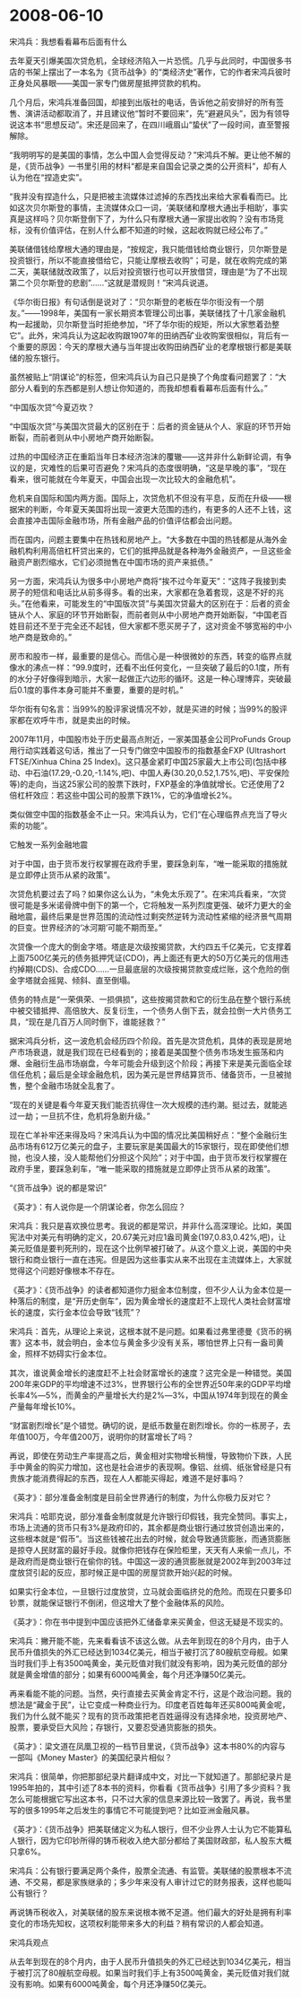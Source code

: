 # 2008-06-10

宋鸿兵：我想看看幕布后面有什么

去年夏天引爆美国次贷危机，全球经济陷入一片恐慌。几乎与此同时，中国很多书店的书架上摆出了一本名为《货币战争》的“类经济史”著作，它的作者宋鸿兵彼时正身处风暴眼――美国一家专门做房屋抵押贷款的机构。

几个月后，宋鸿兵准备回国，却接到出版社的电话，告诉他之前安排好的所有签售、演讲活动都取消了，并且建议他“暂时不要回来”，先“避避风头”，因为有领导说这本书“思想反动”。宋还是回来了，在四川峨眉山“蛰伏”了一段时间，直至警报解除。

“我明明写的是美国的事情，怎么中国人会觉得反动？”宋鸿兵不解。更让他不解的是，《货币战争》一书里引用的材料“都是来自国会记录之类的公开资料”，却有人认为他在“捏造史实”。

“我并没有捏造什么，只是把被主流媒体过滤掉的东西找出来给大家看看而已。比如这次贝尔斯登的事情，主流媒体众口一词，‘美联储和摩根大通出手相助’，事实真是这样吗？贝尔斯登倒下了，为什么只有摩根大通一家提出收购？没有市场竞标，没有价值评估，在别人什么都不知道的时候，这起收购就已经公布了。”

美联储借钱给摩根大通的理由是，“按规定，我只能借钱给商业银行，贝尔斯登是投资银行，所以不能直接借给它，只能让摩根去收购”；可是，就在收购完成的第二天，美联储就改政策了，以后对投资银行也可以开放借贷，理由是“为了不出现第二个贝尔斯登的悲剧”……“这就是潜规则！”宋鸿兵说道。

《华尔街日报》有句话倒是说对了：“贝尔斯登的老板在华尔街没有一个朋友。”――1998年，美国有一家长期资本管理公司出事，美联储找了十几家金融机构一起援助，贝尔斯登当时拒绝参加，“坏了华尔街的规矩，所以大家憋着劲整它”。此外，宋鸿兵认为这起收购跟1907年的田纳西矿业收购案很相似，背后有一个重要的原因：今天的摩根大通与当年提出收购田纳西矿业的老摩根银行都是美联储的股东银行。

虽然被贴上“阴谋论”的标签，但宋鸿兵认为自己只是换了个角度看问题罢了：“大部分人看到的东西都是别人想让你知道的，而我却想看看幕布后面有什么。”

“中国版次贷”今夏迈坎？

“中国版次贷”与美国次贷最大的区别在于：后者的资金链从个人、家庭的环节开始断裂，而前者则从中小房地产商开始断裂。

过热的中国经济正在重蹈当年日本经济泡沫的覆辙――这并非什么新鲜论调，有争议的是，灾难性的后果可否避免？宋鸿兵的态度很明确，“这是早晚的事”，“现在看来，很可能就在今年夏天，中国会出现一次比较大的金融危机”。

危机来自国际和国内两方面。国际上，次贷危机不但没有平息，反而在升级――根据宋的判断，今年夏天美国将出现一波更大范围的违约，有更多的人还不上钱，这会直接冲击国际金融市场，所有金融产品的价值评估都会出问题。

而在国内，问题主要集中在热钱和房地产上。“大多数在中国的热钱都是从海外金融机构利用高倍杠杆贷出来的，它们的抵押品就是各种海外金融资产，一旦这些金融资产剧烈缩水，它们必须抛售在中国市场的资产来抵债。”

另一方面，宋鸿兵认为很多中小房地产商将“挨不过今年夏天”：“这阵子我接到卖房子的短信和电话比从前多得多。看的出来，大家都在急着套现，这是不好的兆头。”在他看来，可能发生的“中国版次贷”与美国次贷最大的区别在于：后者的资金链从个人、家庭的环节开始断裂，而前者则从中小房地产商开始断裂，“中国老百姓目前还不至于完全还不起钱，但大家都不愿买房子了，这对资金不够宽裕的中小地产商是致命的。”

房市和股市一样，最重要的是信心。而信心是一种很微妙的东西，转变的临界点就像水的沸点一样：“99.9度时，还看不出任何变化，一旦突破了最后的0.1度，所有的水分子好像得到暗示，大家一起做正六边形的循环。这是一种心理博弈，突破最后0.1度的事件本身可能并不重要，重要的是时机。”

华尔街有句名言：当99%的股评家说情况不妙，就是买进的时候；当99%的股评家都在欢呼牛市，就是卖出的时候。

2007年11月，中国股市处于历史最高点附近，一家美国基金公司ProFunds Group用行动实践着这句话，推出了一只专门做空中国股市的指数基金FXP (Ultrashort FTSE/Xinhua China 25 Index)。这只基金紧盯中国25家最大上市公司(包括中移动、中石油(17.29,-0.20,-1.14%,吧)、中国人寿(30.20,0.52,1.75%,吧)、平安保险等)的走向，当这25家公司的股票下跌时，FXP基金的净值就增长。它还使用了2倍杠杆效应：若这些中国公司的股票下跌1%，它的净值增长2%。

类似做空中国的指数基金不止一只。宋鸿兵认为，它们“在心理临界点充当了导火索的功能”。

它触发一系列金融地震

对于中国，由于货币发行权掌握在政府手里，要踩急刹车，“唯一能采取的措施就是立即停止货币从紧的政策”。

次贷危机要过去了吗？如果你这么认为，“未免太乐观了”。在宋鸿兵看来，“次贷很可能是多米诺骨牌中倒下的第一个，它将触发一系列烈度更强、破坏力更大的金融地震，最终后果是世界范围的流动性过剩突然逆转为流动性紧缩的经济景气周期的巨变。世界经济的‘冰河期’可能不期而至。”

次贷像一个庞大的倒金字塔。塔底是次级按揭贷款，大约四五千亿美元，它支撑着上面7500亿美元的债务抵押凭证(CDO)，再上面还有更大的50万亿美元的信用违约掉期(CDS)、合成CDO……一旦最底层的次级按揭贷款变成烂账，这个危险的倒金字塔就会摇晃、倾斜、直至倒塌。

债务的特点是“一荣俱荣、一损俱损”，这些按揭贷款和它的衍生品在整个银行系统中被交错抵押、高倍放大、反复衍生，一个债务人倒下去，就会拉倒一大片债务工具，“现在是几百万人同时倒下，谁能拯救？”

据宋鸿兵分析，这一波危机会经历四个阶段。首先是次贷危机，具体的表现是房地产市场衰退，就是我们现在已经看到的；接着是美国整个债务市场发生振荡和内爆、金融衍生品市场崩盘，今年可能会升级到这个阶段；再接下来是美元面临全球信任危机；最后是全球金融危机，因为美元是世界结算货币、储备货币，一旦被抛售，整个金融市场就全乱套了。

“现在的关键是看今年夏天我们能否抗得住一次大规模的违约潮。挺过去，就能逃过一劫；一旦抗不住，危机将急剧升级。”

现在亡羊补牢还来得及吗？宋鸿兵认为中国的情况比美国稍好点：“整个金融衍生品市场有612万亿美元的盘子，主要玩家是美国最大的15家银行，现在即使他们想抛，也没人接，没人能帮他们分担这个风险”；对于中国，由于货币发行权掌握在政府手里，要踩急刹车，“唯一能采取的措施就是立即停止货币从紧的政策”。

“《货币战争》说的都是常识”

《英才》：有人说你是一个阴谋论者，你怎么回应？

宋鸿兵：我只是喜欢换位思考。我说的都是常识，并非什么高深理论。比如，美国宪法中对美元有明确的定义，20.67美元对应1盎司黄金(197,0.83,0.42%,吧)，让美元贬值是要判死刑的，现在这个比例早被打破了。从这个意义上说，美国的中央银行和商业银行一直在违宪。但是因为这些事实从来不出现在主流媒体上，大家就觉得这个问题好像根本不存在。

《英才》：《货币战争》的读者都知道你力挺金本位制度，但不少人认为金本位是一种落后的制度，是“开历史倒车”，因为黄金增长的速度赶不上现代人类社会财富增长的速度，实行金本位会导致“钱荒”？

宋鸿兵：首先，从理论上来说，这根本就不是问题。如果看过弗里德曼《货币的祸害》这本书，就会明白，金本位与黄金多少没有关系，哪怕世界上只有一盎司黄金，照样不妨碍实行金本位。

其次，谁说黄金增长的速度赶不上社会财富增长的速度？这完全是一种错觉。美国200年来GDP的平均增速不过3%，世界银行公布的全世界近50年来的GDP平均增长率4%―5%，而黄金的产量增长大约是2%―3%，中国从1974年到现在的黄金产量每年增长10%。

“财富剧烈增长”是个错觉。确切的说，是纸币数量在剧烈增长。你的一栋房子，去年值100万，今年值200万，说明你的财富增长了吗？

再说，即使在劳动生产率提高之后，黄金相对实物增长稍慢，导致物价下跌，人民手中黄金的购买力增加，这也是社会进步的表现啊。像铝、丝绸、纸张曾经是只有贵族才能消费得起的东西，现在人人都能买得起，难道不是好事吗？

《英才》：部分准备金制度是目前全世界通行的制度，为什么你极力反对它？

宋鸿兵：哈耶克说，部分准备金制度就是允许银行印假钱，我完全赞同。事实上，市场上流通的货币只有3%是政府印的，其余都是商业银行通过放贷创造出来的，这些根本就是“假币”。当这些钱被花出去的时候，就会导致通货膨胀，而通货膨胀是掠夺人民财富的最好手段。就像你把钱存在保险柜里，天天有人来偷一点儿，不是政府而是商业银行在偷你的钱。中国这一波的通货膨胀就是2002年到2003年过度放贷引起的反应，那时候正是中国的房屋贷款开始兴起的时候。

如果实行金本位，一旦银行过度放贷，立马就会面临挤兑的危险。而现在只要多印钞票，就能保证银行不倒闭，但这增大了整个金融体系的风险。

《英才》：你在书中提到中国应该把外汇储备拿来买黄金，但这无疑是不现实的。

宋鸿兵：撇开能不能，先来看看该不该这么做。从去年到现在的8个月内，由于人民币升值损失的外汇已经达到1034亿美元，相当于被打沉了80艘航空母舰。如果当时我们手上有3500吨黄金，美元贬值对我们就没有影响，因为美元贬值的部分就是黄金增值的部分；如果有6000吨黄金，每个月还净赚50亿美元。

再来看能不能的问题。当然，央行直接去买黄金肯定不行，这是个政治问题。我的想法是“藏金于民”，让它变成一种商业行为。印度老百姓每年还买800吨黄金呢，我们为什么就不能买？现有的货币政策把老百姓逼得没有选择余地，投资房地产、股票，要承受巨大风险；存银行，又要忍受通货膨胀的损失。

《英才》：梁文道在凤凰卫视的一档节目里说，《货币战争》这本书80%的内容与一部叫《Money Master》的美国纪录片相似？

宋鸿兵：很简单，你把那部纪录片翻译成中文，对比一下就知道了。那部纪录片是1995年拍的，其中引述了8本书的资料，你看看《货币战争》引用了多少资料？我怎么可能根据它写出这本书，只不过大家的信息来源比较一致罢了。再说，我书里写的很多1995年之后发生的事情它不可能提到吧？比如亚洲金融风暴。

《英才》：《货币战争》把美联储定义为私人银行，但不少业界人士认为它不能算私人银行，因为它印钞所得的铸币税收入绝大部分都给了美国财政部，私人股东大概只拿6%。

宋鸿兵：公有银行要满足两个条件，股票全流通、有监管。美联储的股票根本不流通、不交易，都是家族继承的；多少年来没有人审计过它的财务报表，这样也能叫公有银行？

再说铸币税收入，对美联储的股东来说根本微不足道。他们最大的好处是拥有利率变化的市场先知权，这项权利能带来多大的利益？稍有常识的人都会知道。

宋鸿兵观点

从去年到现在的8个月内，由于人民币升值损失的外汇已经达到1034亿美元，相当于被打沉了80艘航空母舰。如果当时我们手上有3500吨黄金，美元贬值对我们就没有影响。如果有6000吨黄金，每个月还净赚50亿美元。
